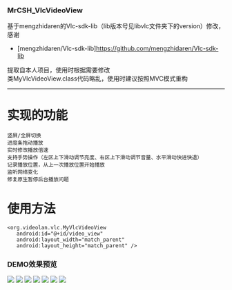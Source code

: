 ### MrCSH_VlcVideoView

基于mengzhidaren的Vlc-sdk-lib（lib版本号见libvlc文件夹下的version）修改，感谢<br>

  * [mengzhidaren/Vlc-sdk-lib]https://github.com/mengzhidaren/Vlc-sdk-lib <br>

提取自本人项目，使用时根据需要修改 <br>
类MyVlcVideoView.class代码略乱，使用时建议按照MVC模式重构 <br>

---

# 实现的功能
```
竖屏/全屏切换
进度条拖动播放
实时修改播放倍速
支持手势操作（左区上下滑动调节亮度、右区上下滑动调节音量、水平滑动快进快退）
记录播放位置，从上一次播放位置开始播放
监听网络变化
修复原生暂停后台播放问题
```

# 使用方法
```
<org.videolan.vlc.MyVlcVideoView
   android:id="@+id/video_view"
   android:layout_width="match_parent"
   android:layout_height="match_parent" />
```

### DEMO效果预览
![](https://raw.githubusercontent.com/jackiesea/MrCSH_VlcVideoView/master/capture/1.png)
![](https://raw.githubusercontent.com/jackiesea/MrCSH_VlcVideoView/master/capture/2.png)
![](https://raw.githubusercontent.com/jackiesea/MrCSH_VlcVideoView/master/capture/3.png)
![](https://raw.githubusercontent.com/jackiesea/MrCSH_VlcVideoView/master/capture/4.png)
![](https://raw.githubusercontent.com/jackiesea/MrCSH_VlcVideoView/master/capture/5.png)
![](https://raw.githubusercontent.com/jackiesea/MrCSH_VlcVideoView/master/capture/6.png)
![](https://raw.githubusercontent.com/jackiesea/MrCSH_VlcVideoView/master/capture/7.png)